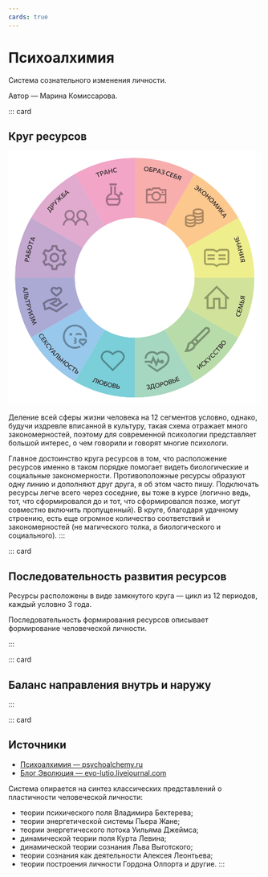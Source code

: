 ```yaml
---
cards: true
---
```



# Психоалхимия

Cистема сознательного изменения личности. 

Автор — Марина Комиссарова.



::: card
## Круг ресурсов

![](./resources-circle.svg)

Деление всей сферы жизни человека на 12 сегментов условно, однако, будучи издревле вписанной в культуру, такая схема отражает много закономерностей, поэтому для современной психологии представляет большой интерес, о чем говорили и говорят многие психологи.

Главное достоинство круга ресурсов в том, что расположение ресурсов именно в таком порядке помогает видеть биологические и социальные закономерности. Противоположные ресурсы образуют одну линию и дополняют друг друга, я об этом часто пишу. Подключать ресурсы легче всего через соседние, вы тоже в курсе (логично ведь, тот, что сформировался до и тот, что сформировался позже, могут совместно включить пропущенный). В круге, благодаря удачному строению, есть еще огромное количество соответствий и закономерностей (не магического толка, а биологического и социального).
:::

::: card
## Последовательность развития ресурсов

Ресурсы расположены в виде замкнутого круга — цикл из 12 периодов, каждый условно 3 года.

Последовательность формирования ресурсов описывает формирование человеческой личности.

<ResourcesEvolve />
:::

::: card
## Баланс направления внутрь и наружу

<ResourcesInOut />
:::

::: card
## Источники

- [Психоалхимия — psychoalchemy.ru](http://psychoalchemy.ru)
- [Блог Эволюция — evo-lutio.livejournal.com](https://evo-lutio.livejournal.com/)

Система опирается на синтез классических представлений о пластичности человеческой личности:
- теории психического поля Владимира Бехтерева;
- теории энергетической системы Пьера Жане;
- теории энергетического потока Уильяма Джеймса;
- динамической теории поля Курта Левина;
- динамической теории сознания Льва Выготского;
- теории сознания как деятельности Алексея Леонтьева;
- теории построения личности Гордона Олпорта и другие.
:::


